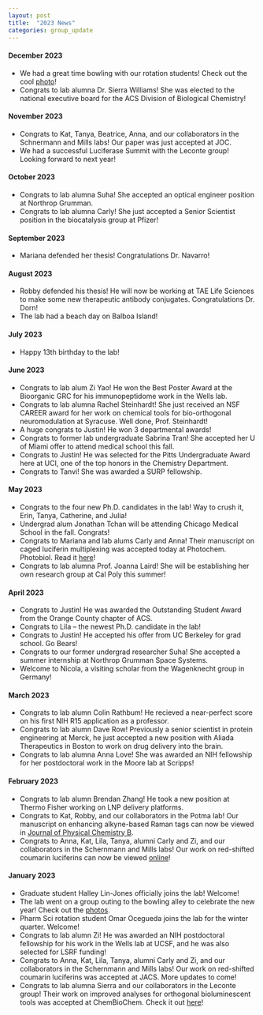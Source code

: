 ```yaml
---
layout: post
title:  "2023 News"
categories: group_update
---
```


#### December 2023
- We had a great time bowling with our rotation students! Check out the cool [photo](https://www.flickr.com/photos/194141943@N06)!
- Congrats to lab alumna Dr. Sierra Williams! She was elected to the national executive board for the ACS Division of Biological Chemistry!

#### November 2023
- Congrats to Kat, Tanya, Beatrice, Anna, and our collaborators in the Schnermann and Mills labs! Our paper was just accepted at JOC.
- We had a successful Luciferase Summit with the Leconte group! Looking forward to next year!

#### October 2023
- Congrats to lab alumna Suha! She accepted an optical engineer position at Northrop Grumman.
- Congrats to lab alumna Carly! She just accepted a Senior Scientist position in the biocatalysis group at Pfizer!

#### September 2023
- Mariana defended her thesis! Congratulations Dr. Navarro!

#### August 2023
- Robby defended his thesis! He will now be working at TAE Life Sciences to make some new therapeutic antibody conjugates. Congratulations Dr. Dorn!
- The lab had a beach day on Balboa Island!

#### July 2023
- Happy 13th birthday to the lab!

#### June 2023
- Congrats to lab alum Zi Yao! He won the Best Poster Award at the Bioorganic GRC for his immunopeptidome work in the Wells lab.
- Congrats to lab alumna Rachel Steinhardt! She just received an NSF CAREER award for her work on chemical tools for bio-orthogonal neuromodulation at Syracuse. Well done, Prof. Steinhardt!
- A huge congrats to Justin! He won 3 departmental awards!
- Congrats to former lab undergraduate Sabrina Tran! She accepted her U of Miami offer to attend medical school this fall.
- Congrats to Justin! He was selected for the Pitts Undergraduate Award here at UCI, one of the top honors in the Chemistry Department.
- Congrats to Tanvi! She was awarded a SURP fellowship.

#### May 2023
- Congrats to the four new Ph.D. candidates in the lab! Way to crush it, Erin, Tanya, Catherine, and Julia!
- Undergrad alum Jonathan Tchan will be attending Chicago Medical School in the fall. Congrats!
- Congrats to Mariana and lab alums Carly and Anna! Their manuscript on caged luciferin multiplexing was accepted today at Photochem. Photobiol. Read it [here](https://onlinelibrary.wiley.com/doi/epdf/10.1111/php.13814)!
- Congrats to lab alumna Prof. Joanna Laird! She will be establishing her own research group at Cal Poly this summer!

#### April 2023
- Congrats to Justin! He was awarded the Outstanding Student Award from the Orange County chapter of ACS.
- Congrats to Lila – the newest Ph.D. candidate in the lab!
- Congrats to Justin! He accepted his offer from UC Berkeley for grad school. Go Bears!
- Congrats to our former undergrad researcher Suha! She accepted a summer internship at Northrop Grumman Space Systems.
- Welcome to Nicola, a visiting scholar from the Wagenknecht group in Germany!

#### March 2023
- Congrats to lab alumn Colin Rathbum! He recieved a near-perfect score on his first NIH R15 application as a professor.
- Congrats to lab alumn Dave Row! Previously a senior scientist in protein engineering at Merck, he just accepted a new position with Aliada Therapeutics in Boston to work on drug delivery into the brain.
- Congrats to lab alumna Anna Love! She was awarded an NIH fellowship for her postdoctoral work in the Moore lab at Scripps!

#### February 2023
- Congrats to lab alumn Brendan Zhang! He took a new position at Thermo Fisher working on LNP delivery platforms.
- Congrats to Kat, Robby, and our collaborators in the Potma lab! Our manuscript on enhancing alkyne-based Raman tags can now be viewed in [Journal of Physical Chemistry B](https://pubs.acs.org/doi/10.1021/acs.jpcb.2c09093).
- Congrats to Anna, Kat, Lila, Tanya, alumni Carly and Zi, and our collaborators in the Schernmann and Mills labs! Our work on red-shifted coumarin luciferins can now be viewed [online](https://pubs.acs.org/doi/10.1021/jacs.2c07220)!

#### January 2023
- Graduate student Halley Lin-Jones officially joins the lab! Welcome!
- The lab went on a group outing to the bowling alley to celebrate the new year! Check out the [photos](https://www.flickr.com/photos/194141943@N06).
- Pharm Sci rotation student Omar Ocegueda joins the lab for the winter quarter. Welcome!
- Congrats to lab alumn Zi! He was awarded an NIH postdoctoral fellowship for his work in the Wells lab at UCSF, and he was also selected for LSRF funding!
- Congrats to Anna, Kat, Lila, Tanya, alumni Carly and Zi, and our collaborators in the Schernmann and Mills labs! Our work on red-shifted coumarin luciferins was accepted at JACS. More updates to come!
- Congrats to lab alumna Sierra and our collaborators in the Leconte group! Their work on improved analyses for orthogonal bioluminescent tools was accepted at ChemBioChem. Check it out [here](https://chemistry-europe.onlinelibrary.wiley.com/doi/10.1002/cbic.202200726)!
